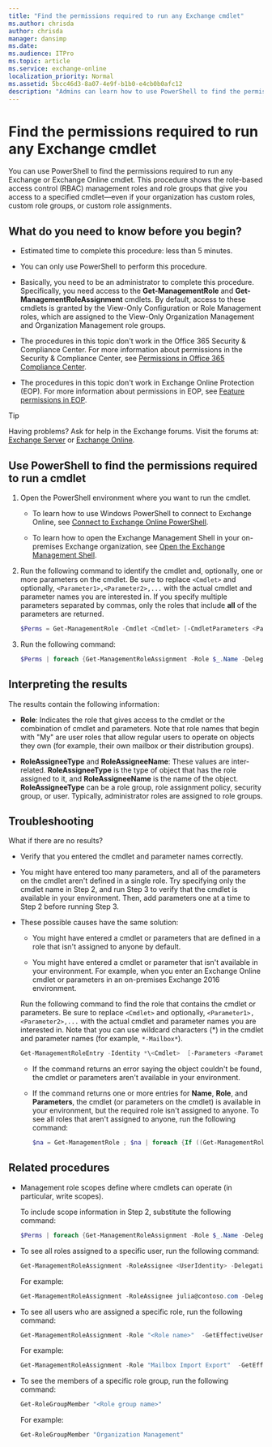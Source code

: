```yaml
---
title: "Find the permissions required to run any Exchange cmdlet"
ms.author: chrisda
author: chrisda
manager: dansimp
ms.date:
ms.audience: ITPro
ms.topic: article
ms.service: exchange-online
localization_priority: Normal
ms.assetid: 5bcc46d3-8a07-4e9f-b1b0-e4cb0b0afc12
description: "Admins can learn how to use PowerShell to find the permissions required to run any Exchange or Exchange Online cmdlet."
---
```


# Find the permissions required to run any Exchange cmdlet

You can use PowerShell to find the permissions required to run any Exchange or Exchange Online cmdlet. This procedure shows the role-based access control (RBAC) management roles and role groups that give you access to a specified cmdlet—even if your organization has custom roles, custom role groups, or custom role assignments.

## What do you need to know before you begin?

- Estimated time to complete this procedure: less than 5 minutes.

- You can only use PowerShell to perform this procedure.

- Basically, you need to be an administrator to complete this procedure. Specifically, you need access to the **Get-ManagementRole** and **Get-ManagementRoleAssignment** cmdlets. By default, access to these cmdlets is granted by the View-Only Configuration or Role Management roles, which are assigned to the View-Only Organization Management and Organization Management role groups.

- The procedures in this topic don't work in the Office 365 Security & Compliance Center. For more information about permissions in the Security & Compliance Center, see [Permissions in Office 365 Compliance Center](https://go.microsoft.com/fwlink/p/?LinkId=511920).

- The procedures in this topic don't work in Exchange Online Protection (EOP). For more information about permissions in EOP, see [Feature permissions in EOP](https://docs.microsoft.com/microsoft-365/security/office-365-security/feature-permissions-in-eop).

> [!TIP]
> Having problems? Ask for help in the Exchange forums. Visit the forums at: [Exchange Server](https://go.microsoft.com/fwlink/p/?linkId=60612) or [Exchange Online](https://go.microsoft.com/fwlink/p/?linkId=267542).

## Use PowerShell to find the permissions required to run a cmdlet

1. Open the PowerShell environment where you want to run the cmdlet.

   - To learn how to use Windows PowerShell to connect to Exchange Online, see [Connect to Exchange Online PowerShell](../exchange-online/connect-to-exchange-online-powershell/connect-to-exchange-online-powershell.md).

   - To learn how to open the Exchange Management Shell in your on-premises Exchange organization, see [Open the Exchange Management Shell](open-the-exchange-management-shell.md).

2. Run the following command to identify the cmdlet and, optionally, one or more parameters on the cmdlet. Be sure to replace `<Cmdlet>` and optionally, `<Parameter1>,<Parameter2>,...` with the actual cmdlet and parameter names you are interested in. If you specify multiple parameters separated by commas, only the roles that include **all** of the parameters are returned.

   ```PowerShell
   $Perms = Get-ManagementRole -Cmdlet <Cmdlet> [-CmdletParameters <Parameter1>,<Parameter2>,...]
   ```

3. Run the following command:

   ```PowerShell
   $Perms | foreach {Get-ManagementRoleAssignment -Role $_.Name -Delegating $false | Format-Table -Auto Role,RoleAssigneeType,RoleAssigneeName}
   ```

## Interpreting the results

The results contain the following information:

- **Role**: Indicates the role that gives access to the cmdlet or the combination of cmdlet and parameters. Note that role names that begin with "My" are user roles that allow regular users to operate on objects they own (for example, their own mailbox or their distribution groups).

- **RoleAssigneeType** and **RoleAssigneeName**: These values are inter-related. **RoleAssigneeType** is the type of object that has the role assigned to it, and **RoleAssigneeName** is the name of the object. **RoleAssigneeType** can be a role group, role assignment policy, security group, or user. Typically, administrator roles are assigned to role groups.

## Troubleshooting

What if there are no results?

- Verify that you entered the cmdlet and parameter names correctly.

- You might have entered too many parameters, and all of the parameters on the cmdlet aren't defined in a single role. Try specifying only the cmdlet name in Step 2, and run Step 3 to verify that the cmdlet is available in your environment. Then, add parameters one at a time to Step 2 before running Step 3.

- These possible causes have the same solution:

  - You might have entered a cmdlet or parameters that are defined in a role that isn't assigned to anyone by default.

  - You might have entered a cmdlet or parameter that isn't available in your environment. For example, when you enter an Exchange Online cmdlet or parameters in an on-premises Exchange 2016 environment.

  Run the following command to find the role that contains the cmdlet or parameters. Be sure to replace `<Cmdlet>` and optionally, `<Parameter1>,<Parameter2>,...` with the actual cmdlet and parameter names you are interested in. Note that you can use wildcard characters (*) in the cmdlet and parameter names (for example, `*-Mailbox*`).

  ```PowerShell
  Get-ManagementRoleEntry -Identity *\<Cmdlet>  [-Parameters <Parameter1>,<Parameter2>,... ]
  ```

  - If the command returns an error saying the object couldn't be found, the cmdlet or parameters aren't available in your environment.

  - If the command returns one or more entries for **Name**, **Role**, and **Parameters**, the cmdlet (or parameters on the cmdlet) is available in your environment, but the required role isn't assigned to anyone. To see all roles that aren't assigned to anyone, run the following command:

    ```PowerShell
    $na = Get-ManagementRole ; $na | foreach {If ((Get-ManagementRoleAssignment -Role $_.Name -Delegating $false) -eq $null) {$_.Name}}
    ```

## Related procedures

- Management role scopes define where cmdlets can operate (in particular, write scopes).

  To include scope information in Step 2, substitute the following command:

  ```PowerShell
  $Perms | foreach {Get-ManagementRoleAssignment -Role $_.Name -Delegating $false | Format-List Role,RoleAssigneeType,RoleAssigneeName,*Scope*}
  ```

- To see all roles assigned to a specific user, run the following command:

  ```PowerShell
  Get-ManagementRoleAssignment -RoleAssignee <UserIdentity> -Delegating $false | Format-Table -Auto Role,RoleAssigneeName,RoleAssigneeType
  ```

  For example:

  ```PowerShell
  Get-ManagementRoleAssignment -RoleAssignee julia@contoso.com -Delegating $false | Format-Table -Auto Role,RoleAssigneeName,RoleAssigneeType
  ```

- To see all users who are assigned a specific role, run the following command:

  ```PowerShell
  Get-ManagementRoleAssignment -Role "<Role name>"  -GetEffectiveUsers -Delegating $false | Where-Object {$_.EffectiveUserName -ne "All Group Members"} | Format-Table -Auto EffectiveUserName,Role,RoleAssigneeName,AssignmentMethod
  ```

  For example:

  ```PowerShell
  Get-ManagementRoleAssignment -Role "Mailbox Import Export"  -GetEffectiveUsers -Delegating $false | Where-Object {$_.EffectiveUserName -ne "All Group Members"} | Format-Table -Auto EffectiveUserName,Role,RoleAssigneeName,AssignmentMethod
  ```

- To see the members of a specific role group, run the following command:

  ```PowerShell
  Get-RoleGroupMember "<Role group name>"
  ```

  For example:

  ```PowerShell
  Get-RoleGroupMember "Organization Management"
  ```
